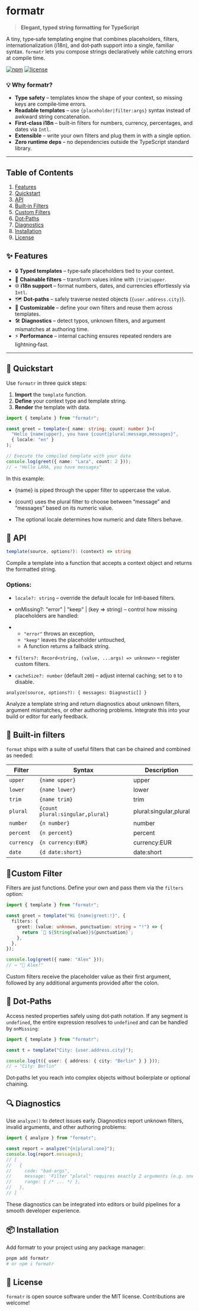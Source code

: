 # formatr

> **Elegant, typed string formatting for TypeScript**

A tiny, type‑safe templating engine that combines placeholders, filters, internationalization (i18n), and dot‑path support into a single, familiar syntax. `formatr` lets you compose strings declaratively while catching errors at compile time.

<!-- Badges: update the links if necessary -->
[![npm](https://img.shields.io/npm/v/formatr.svg)](https://www.npmjs.com/package/formatr)
[![license](https://img.shields.io/github/license/yourname/formatr.svg)](LICENSE)

### 💡 Why formatr?

- **Type safety** – templates know the shape of your context, so missing keys are compile‑time errors.
- **Readable templates** – use `{placeholder|filter:args}` syntax instead of awkward string concatenation.
- **First‑class i18n** – built‑in filters for numbers, currency, percentages, and dates via `Intl`.
- **Extensible** – write your own filters and plug them in with a single option.
- **Zero runtime deps** – no dependencies outside the TypeScript standard library.

---

## Table of Contents

1. [Features](#✨-features)
2. [Quickstart](#🚀-quickstart)
3. [API](#📘-api)
4. [Built‑in Filters](#🧰-built‑in-filters)
5. [Custom Filters](#🧱-custom-filters)
6. [Dot‑Paths](#🧭-dot‑paths)
7. [Diagnostics](#🔍-diagnostics)
8. [Installation](#📦-installation)
9. [License](#📝-license)

## ✨ Features

- 🔒 **Typed templates** – type‑safe placeholders tied to your context.
- 🔗 **Chainable filters** – transform values inline with `|trim|upper`.
- 🌐 **i18n support** – format numbers, dates, and currencies effortlessly via `Intl`.
- 🗺 **Dot‑paths** – safely traverse nested objects (`{user.address.city}`).
- 🧩 **Customizable** – define your own filters and reuse them across templates.
- 🛠 **Diagnostics** – detect typos, unknown filters, and argument mismatches at authoring time.
- ⚡ **Performance** – internal caching ensures repeated renders are lightning‑fast.

---

## 🚀 Quickstart

Use `formatr` in three quick steps:

1. **Import** the `template` function.
2. **Define** your context type and template string.
3. **Render** the template with data.

```ts
import { template } from "formatr";

const greet = template<{ name: string; count: number }>(
  "Hello {name|upper}, you have {count|plural:message,messages}",
  { locale: "en" }
);

// Execute the compiled template with your data
console.log(greet({ name: "Lara", count: 2 }));
// → "Hello LARA, you have messages"
```
In this example:

- {name} is piped through the upper filter to uppercase the value.

- {count} uses the plural filter to choose between “message” and “messages” based on its numeric value.

- The optional locale determines how numeric and date filters behave.

## 📘 API
```ts
template(source, options?): (context) => string
```

Compile a template into a function that accepts a context object and returns the formatted string.

### Options:

- ```locale?: string``` – override the default locale for Intl‑based filters.

- onMissing?: "error" | "keep" | (key => string) – control how missing placeholders are handled:

- - ```"error"``` throws an exception,
  - ```"keep"``` leaves the placeholder untouched,
  - A function returns a fallback string.

- ```filters?: Record<string, (value, ...args) => unknown>``` – register custom filters.

- ```cacheSize?: number``` (default ```200```) – adjust internal caching; set to ```0``` to disable.

```analyze(source, options?): { messages: Diagnostic[] }```

Analyze a template string and return diagnostics about unknown filters, argument mismatches, or other authoring problems. Integrate this into your build or editor for early feedback.

## 🧰 Built-in filters
`format` ships with a suite of useful filters that can be chained and combined as needed:

| **Filter** | **Syntax** | **Description** |
|-------------|-------------|-----------------|
| `upper`     | `{name upper}` | upper |
| `lower`     | `{name lower}` | lower |
| `trim`      | `{name trim}` | trim |
| `plural`    | `{count plural:singular,plural}` | plural:singular,plural |
| `number`    | `{n number}` | number |
| `percent`   | `{n percent}` | percent |
| `currency`  | `{n currency:EUR}` | currency:EUR |
| `date`      | `{d date:short}` | date:short |


## 🧱Custom Filter
Filters are just functions. Define your own and pass them via the ```filters``` option:
```ts
import { template } from "formatr";

const greet = template("Hi {name|greet:!}", {
  filters: {
    greet: (value: unknown, punctuation: string = "!") => {
      return `👋 ${String(value)}${punctuation}`;
    },
  },
});

console.log(greet({ name: "Alex" }));
// → "👋 Alex!"
```
Custom filters receive the placeholder value as their first argument, followed by any additional arguments provided after the colon.

## 🧭 Dot‑Paths
Access nested properties safely using dot‑path notation. If any segment is ```undefined```, the entire expression resolves to ```undefined``` and can be handled by ```onMissing```:
```ts
import { template } from "formatr";

const t = template("City: {user.address.city}");

console.log(t({ user: { address: { city: "Berlin" } } }));
// → "City: Berlin"

```
Dot‑paths let you reach into complex objects without boilerplate or optional chaining.

## 🔍 Diagnostics
Use ```analyze()``` to detect issues early. Diagnostics report unknown filters, invalid arguments, and other authoring problems:
```ts
import { analyze } from "formatr";

const report = analyze("{n|plural:one}");
console.log(report.messages);
// [
//   {
//     code: "bad-args",
//     message: 'Filter "plural" requires exactly 2 arguments (e.g. one, other)',
//     range: { /* ... */ },
//   },
// ]
```
These diagnostics can be integrated into editors or build pipelines for a smooth developer experience.

## 📦 Installation
Add formatr to your project using any package manager:
```bash
pnpm add formatr
# or npm i formatr
```
## 📝 License
```formatr``` is open source software under the MIT license. Contributions are welcome!



